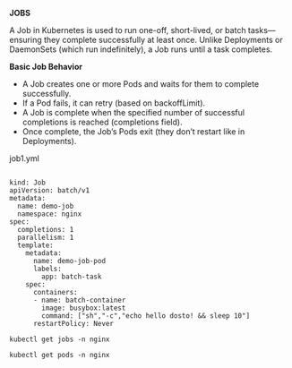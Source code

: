 **JOBS**

A Job in Kubernetes is used to run one-off, short-lived, or batch tasks—ensuring they complete successfully at least once.
Unlike Deployments or DaemonSets (which run indefinitely), a Job runs until a task completes.


**Basic Job Behavior**
- A Job creates one or more Pods and waits for them to complete successfully.
- If a Pod fails, it can retry (based on backoffLimit).
- A Job is complete when the specified number of successful completions is reached (completions field).
- Once complete, the Job’s Pods exit (they don’t restart like in Deployments).

job1.yml

<pre><code>
kind: Job
apiVersion: batch/v1
metadata:
  name: demo-job
  namespace: nginx
spec:
  completions: 1
  parallelism: 1
  template:
    metadata:
      name: demo-job-pod
      labels:
        app: batch-task
    spec:
      containers:
      - name: batch-container
        image: busybox:latest
        command: ["sh","-c","echo hello dosto! && sleep 10"]
      restartPolicy: Never     
</code></pre>

<pre><code>kubectl get jobs -n nginx</code></pre>
<pre><code>kubectl get pods -n nginx</code></pre> 
